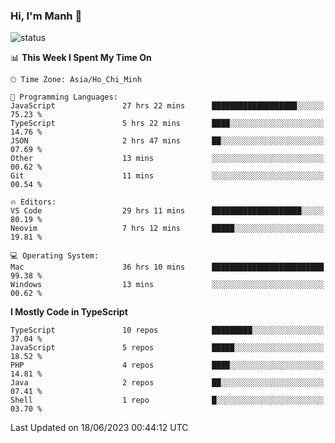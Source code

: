 ### Hi, I'm Manh 👋

![status](https://badge.stateful.com/manhhn01/status.svg)

<!--START_SECTION:waka-->
📊 **This Week I Spent My Time On** 

```text
🕑︎ Time Zone: Asia/Ho_Chi_Minh

💬 Programming Languages: 
JavaScript               27 hrs 22 mins      ███████████████████░░░░░░   75.23 % 
TypeScript               5 hrs 22 mins       ████░░░░░░░░░░░░░░░░░░░░░   14.76 % 
JSON                     2 hrs 47 mins       ██░░░░░░░░░░░░░░░░░░░░░░░   07.69 % 
Other                    13 mins             ░░░░░░░░░░░░░░░░░░░░░░░░░   00.62 % 
Git                      11 mins             ░░░░░░░░░░░░░░░░░░░░░░░░░   00.54 % 

🔥 Editors: 
VS Code                  29 hrs 11 mins      ████████████████████░░░░░   80.19 % 
Neovim                   7 hrs 12 mins       █████░░░░░░░░░░░░░░░░░░░░   19.81 % 

💻 Operating System: 
Mac                      36 hrs 10 mins      █████████████████████████   99.38 % 
Windows                  13 mins             ░░░░░░░░░░░░░░░░░░░░░░░░░   00.62 % 
```

**I Mostly Code in TypeScript** 

```text
TypeScript               10 repos            █████████░░░░░░░░░░░░░░░░   37.04 % 
JavaScript               5 repos             █████░░░░░░░░░░░░░░░░░░░░   18.52 % 
PHP                      4 repos             ████░░░░░░░░░░░░░░░░░░░░░   14.81 % 
Java                     2 repos             ██░░░░░░░░░░░░░░░░░░░░░░░   07.41 % 
Shell                    1 repo              █░░░░░░░░░░░░░░░░░░░░░░░░   03.70 % 
```




 Last Updated on 18/06/2023 00:44:12 UTC
<!--END_SECTION:waka-->
